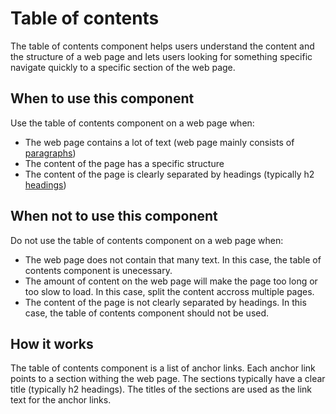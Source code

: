 # Table of contents

The table of contents component helps users understand the content and the structure of a web page and lets users looking for something specific navigate quickly to a specific section of the web page.

## When to use this component

Use the table of contents component on a web page when:

* The web page contains a lot of text (web page mainly consists of <a href="{{path './paragraph.html'}}">paragraphs</a>)
* The content of the page has a specific structure
* The content of the page is clearly separated by headings (typically h2 <a href="{{path './heading.html'}}">headings</a>)

## When not to use this component

Do not use the table of contents component on a web page when:

* The web page does not contain that many text. In this case, the table of contents component is unecessary.
* The amount of content on the web page will make the page too long or too slow to load. In this case, split the content accross multiple pages.
* The content of the page is not clearly separated by headings. In this case, the table of contents component should not be used.

## How it works

The table of contents component is a list of anchor links. Each anchor link points to a section withing the web page. The sections typically have a clear title (typically h2 headings). The titles of the sections are used as the link text for the anchor links.